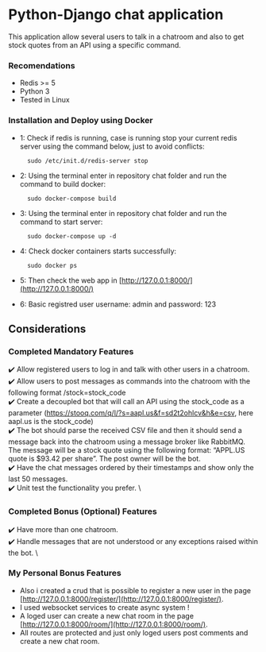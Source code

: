 # Python-Django chat application
This application allow several users to talk in a chatroom and also to get stock quotes
from an API using a specific command.

### Recomendations
  - Redis >= 5
  - Python 3
  - Tested in Linux

### Installation and Deploy using Docker
- 1: Check if redis is running, case is running stop your current redis server using the command below, just to avoid conflicts:
		
		sudo /etc/init.d/redis-server stop
- 2: Using the terminal enter in repository chat folder and run the command to build docker:
		
		sudo docker-compose build
- 3: Using the terminal enter in repository chat folder and run the command to start server:
		
		sudo docker-compose up -d 
- 4: Check docker containers starts successfully:
	   	
		sudo docker ps
- 5: Then check the web app in [http://127.0.0.1:8000/](http://127.0.0.1:8000/)
- 6: Basic registred user username: admin and password: 123

## Considerations
### Completed Mandatory Features
:heavy_check_mark: Allow registered users to log in and talk with other users in a chatroom. \
:heavy_check_mark: Allow users to post messages as commands into the chatroom with the following format
/stock=stock_code \
:heavy_check_mark: Create a decoupled bot that will call an API using the stock_code as a parameter
(https://stooq.com/q/l/?s=aapl.us&f=sd2t2ohlcv&h&e=csv, here aapl.us is the
stock_code) \
:heavy_check_mark: The bot should parse the received CSV file and then it should send a message back into
the chatroom using a message broker like RabbitMQ. The message will be a stock quote
using the following format: “APPL.US quote is $93.42 per share”. The post owner will be
the bot. \
:heavy_check_mark: Have the chat messages ordered by their timestamps and show only the last 50
messages. \
:heavy_check_mark: Unit test the functionality you prefer. \

### Completed Bonus (Optional) Features
:heavy_check_mark: Have more than one chatroom. \
:heavy_check_mark: Handle messages that are not understood or any exceptions raised within the bot. \

### My Personal Bonus Features
+ Also i created a crud that is possible to register a new user in the page [http://127.0.0.1:8000/register/](http://127.0.0.1:8000/register/).
+ I used websocket services to create async system !
+ A loged user can create a new chat room in the page [http://127.0.0.1:8000/room/](http://127.0.0.1:8000/room/).
+ All routes are protected and just only loged users post comments and create a new chat room.


